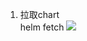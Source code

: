 
1. 拉取chart    
helm fetch 
![](https://note.youdao.com/yws/public/resource/ca7c2468223e3c4a80c4e24b70ff9608/xmlnote/046D556F40D24296A31578CF07D17A56/22005)
  

